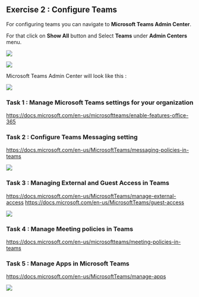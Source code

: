 ## Exercise 2 : Configure Teams

For configuring teams you can navigate to **Microsoft Teams Admin Center**. 

For that click on **Show All** button and Select **Teams** under **Admin Centers** menu.

<kbd>![](images/showall.jpg)</kbd>

<kbd>![](images/accessteamsAC.jpg)</kbd>

Microsoft Teams Admin Center will look like this :

<kbd>![](images/teamsadmincentre.jpg)</kbd>

### Task 1 : Manage Microsoft Teams settings for your organization

https://docs.microsoft.com/en-us/microsoftteams/enable-features-office-365

### Task 2 : Configure Teams Messaging setting 

https://docs.microsoft.com/en-us/MicrosoftTeams/messaging-policies-in-teams

<kbd>![](images/messagepolicy.jpg)</kbd>

### Task 3 : Managing External and Guest Access in Teams

https://docs.microsoft.com/en-us/MicrosoftTeams/manage-external-access
https://docs.microsoft.com/en-us/MicrosoftTeams/guest-access

<kbd>![](images/externalguest.jpg)</kbd>

### Task 4 : Manage Meeting policies in Teams

https://docs.microsoft.com/en-us/microsoftteams/meeting-policies-in-teams

### Task 5 : Manage Apps in Microsoft Teams

https://docs.microsoft.com/en-us/MicrosoftTeams/manage-apps

<kbd>![](images/manageapps.jpg)</kbd>

